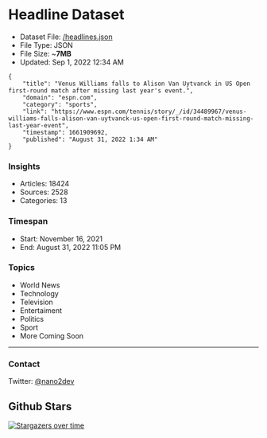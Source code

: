 # Headline Dataset

- Dataset File: [/headlines.json](https://raw.githubusercontent.com/fwd/news/master/headlines.json) 
- File Type: JSON
- File Size: ~**7MB**
- Updated: Sep 1, 2022 12:34 AM

```
{
    "title": "Venus Williams falls to Alison Van Uytvanck in US Open first-round match after missing last year's event.",
    "domain": "espn.com",
    "category": "sports",
    "link": "https://www.espn.com/tennis/story/_/id/34489967/venus-williams-falls-alison-van-uytvanck-us-open-first-round-match-missing-last-year-event",
    "timestamp": 1661909692,
    "published": "August 31, 2022 1:34 AM"
}
```

### Insights

- Articles: 18424
- Sources: 2528
- Categories: 13

### Timespan

- Start: November 16, 2021
- End: August 31, 2022 11:05 PM

### Topics

- World News
- Technology
- Television
- Entertaiment
- Politics
- Sport
- More Coming Soon

---

### Contact 

Twitter: [@nano2dev](https://twitter.com/nano2dev)

## Github Stars

[![Stargazers over time](https://starchart.cc/fwd/news.svg)](https://starchart.cc/fwd/news)
	